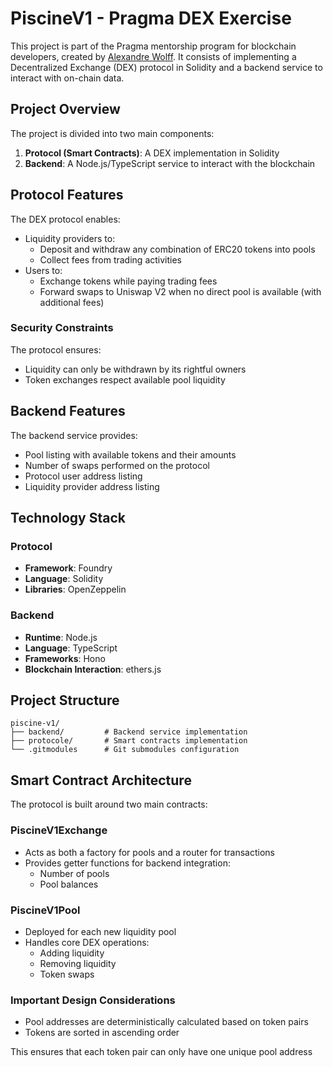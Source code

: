 # PiscineV1 - Pragma DEX Exercise

This project is part of the Pragma mentorship program for blockchain developers, created by [Alexandre Wolff](https://www.linkedin.com/in/alexandre-wolff/). It consists of implementing a Decentralized Exchange (DEX) protocol in Solidity and a backend service to interact with on-chain data.

## Project Overview

The project is divided into two main components:

1. **Protocol (Smart Contracts)**: A DEX implementation in Solidity
2. **Backend**: A Node.js/TypeScript service to interact with the blockchain

## Protocol Features

The DEX protocol enables:

- Liquidity providers to:
  - Deposit and withdraw any combination of ERC20 tokens into pools
  - Collect fees from trading activities
- Users to:
  - Exchange tokens while paying trading fees
  - Forward swaps to Uniswap V2 when no direct pool is available (with additional fees)

### Security Constraints

The protocol ensures:

- Liquidity can only be withdrawn by its rightful owners
- Token exchanges respect available pool liquidity

## Backend Features

The backend service provides:

- Pool listing with available tokens and their amounts
- Number of swaps performed on the protocol
- Protocol user address listing
- Liquidity provider address listing

## Technology Stack

### Protocol

- **Framework**: Foundry
- **Language**: Solidity
- **Libraries**: OpenZeppelin

### Backend

- **Runtime**: Node.js
- **Language**: TypeScript
- **Frameworks**: Hono
- **Blockchain Interaction**: ethers.js

## Project Structure

```
piscine-v1/
├── backend/         # Backend service implementation
├── protocole/       # Smart contracts implementation
└── .gitmodules      # Git submodules configuration
```

## Smart Contract Architecture

The protocol is built around two main contracts:

### PiscineV1Exchange

- Acts as both a factory for pools and a router for transactions
- Provides getter functions for backend integration:
  - Number of pools
  - Pool balances

### PiscineV1Pool

- Deployed for each new liquidity pool
- Handles core DEX operations:
  - Adding liquidity
  - Removing liquidity
  - Token swaps

### Important Design Considerations

- Pool addresses are deterministically calculated based on token pairs
- Tokens are sorted in ascending order

This ensures that each token pair can only have one unique pool address
